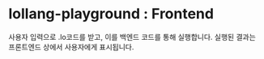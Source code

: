 # lollang-playground : Frontend

사용자 입력으로 .lo코드를 받고, 이를 백엔드 코드를 통해 실행합니다.
실행된 결과는 프론트엔드 상에서 사용자에게 표시됩니다.